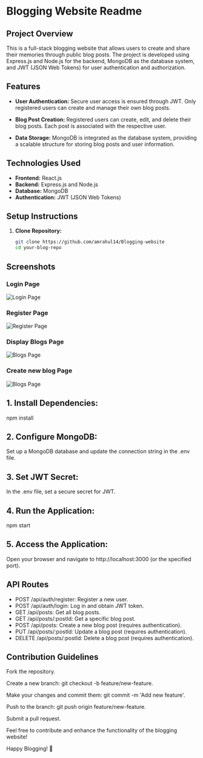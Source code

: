# Blogging Website Readme

## Project Overview

This is a full-stack blogging website that allows users to create and share their memories through public blog posts. The project is developed using Express.js and Node.js for the backend, MongoDB as the database system, and JWT (JSON Web Tokens) for user authentication and authorization.

## Features
- **User Authentication:** Secure user access is ensured through JWT. Only registered users can create and manage their own blog posts.

- **Blog Post Creation:** Registered users can create, edit, and delete their blog posts. Each post is associated with the respective user.

- **Data Storage:** MongoDB is integrated as the database system, providing a scalable structure for storing blog posts and user information.

## Technologies Used
- **Frontend:** React.js
- **Backend:** Express.js and Node.js
- **Database:** MongoDB
- **Authentication:** JWT (JSON Web Tokens)

## Setup Instructions
1. **Clone Repository:**
   ```bash
   git clone https://github.com/amrahul14/Blogging-website
   cd your-blog-repo

## Screenshots

### Login Page

![Login Page](client/login.png)

### Register Page

![Register Page](client/regiter.png)

### Display Blogs Page

![Blogs Page](client/displayblogs.png)

### Create new blog Page

![Blogs Page](client/createnewblog.png)

## 1. Install Dependencies:

  npm install
  
## 2. Configure MongoDB:

Set up a MongoDB database and update the connection string in the .env file.

## 3. Set JWT Secret:

In the .env file, set a secure secret for JWT.

## 4. Run the Application:

npm start

## 5. Access the Application:

Open your browser and navigate to http://localhost:3000 (or the specified port).

## API Routes

- POST /api/auth/register: Register a new user.
- POST /api/auth/login: Log in and obtain JWT token.
- GET /api/posts: Get all blog posts.
- GET /api/posts/:postId: Get a specific blog post.
- POST /api/posts: Create a new blog post (requires authentication).
- PUT /api/posts/:postId: Update a blog post (requires authentication).
- DELETE /api/posts/:postId: Delete a blog post (requires authentication).

## Contribution Guidelines

Fork the repository.

Create a new branch: git checkout -b feature/new-feature.

Make your changes and commit them: git commit -m 'Add new feature'.

Push to the branch: git push origin feature/new-feature.

Submit a pull request.

Feel free to contribute and enhance the functionality of the blogging website!

Happy Blogging! 🚀

